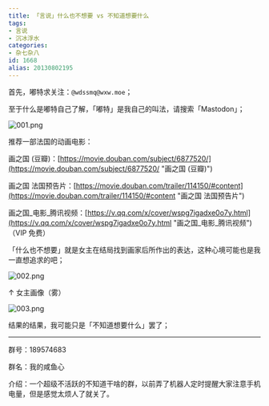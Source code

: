 ```yaml
---
title: 「言说」什么也不想要 vs 不知道想要什么
tags:
- 言说
- 沉冰浮水
categories:
- 杂七杂八
id: 1668
alias: 20130802195
---
```


首先，嘟特求关注：`@wdssmq@wxw.moe`；

至于什么是嘟特自己了解，「嘟特」是我自己的叫法，请搜索「Mastodon」；

![001.png](https://s2.loli.net/2022/02/27/hM7IRqBSzNd4c5P.png)

<!--more-->

推荐一部法国的动画电影：

画之国 (豆瓣)：[https://movie.douban.com/subject/6877520/](https://movie.douban.com/subject/6877520/ "画之国 (豆瓣)")

画之国 法国预告片：[https://movie.douban.com/trailer/114150/#content](https://movie.douban.com/trailer/114150/#content "画之国 法国预告片")

画之国\_电影\_腾讯视频：[https://v.qq.com/x/cover/wspg7igadxe0o7y.html](https://v.qq.com/x/cover/wspg7igadxe0o7y.html "画之国\_电影\_腾讯视频") （VIP 免费）

「什么也不想要」就是女主在结局找到画家后所作出的表达，这种心境可能也是我一直想追求的吧；

![002.png](https://s2.loli.net/2022/02/27/AvqpShk5Vbn1YEU.png)

↑ 女主画像（雾）

![003.png](https://s2.loli.net/2022/02/27/Sj2EPJpDK8ryUoi.png)

结果的结果，我可能只是「不知道想要什么」罢了；

-----

群号：189574683

群名：我的咸鱼心

介绍：一个超级不活跃的不知道干啥的群，以前弄了机器人定时提醒大家注意手机电量，但是感觉太烦人了就关了。
